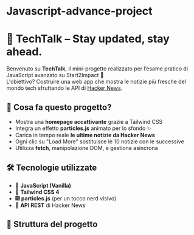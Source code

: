 # Javascript-advance-project
 # 🧠 TechTalk – Stay updated, stay ahead.

Benvenuto su **TechTalk**, il mini-progetto realizzato per l’esame pratico di JavaScript avanzato su Start2Impact 🚀  
L'obiettivo? Costruire una web app che mostra le notizie più fresche del mondo tech sfruttando le API di [Hacker News](https://news.ycombinator.com/).

## 📌 Cosa fa questo progetto?

- Mostra una **homepage accattivante** grazie a Tailwind CSS
- Integra un effetto **particles.js** animato per lo sfondo ✨
- Carica in tempo reale **le ultime notizie da Hacker News**
- Ogni clic su "Load More" sostituisce le 10 notizie con le successive
- Utilizza **fetch**, manipolazione DOM, e gestione asincrona

## 🛠️ Tecnologie utilizzate

- 🧪 **JavaScript (Vanilla)**
- 🎨 **Tailwind CSS 4**
- 🎆 **particles.js** (per un tocco nerd visivo)
- 📡 **API REST** di Hacker News

## 📁 Struttura del progetto
